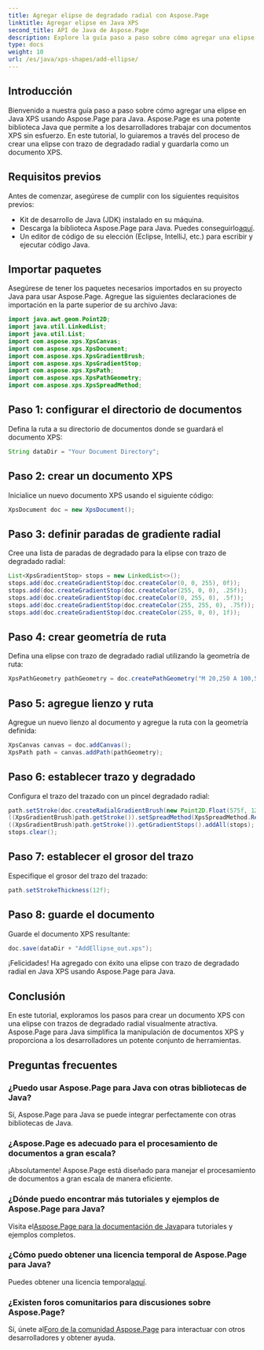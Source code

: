 ```yaml
---
title: Agregar elipse de degradado radial con Aspose.Page
linktitle: Agregar elipse en Java XPS
second_title: API de Java de Aspose.Page
description: Explore la guía paso a paso sobre cómo agregar una elipse con trazo de degradado radial en Java XPS usando Aspose.Page para Java. Mejore la creación de sus documentos sin esfuerzo.
type: docs
weight: 10
url: /es/java/xps-shapes/add-ellipse/
---
```

## Introducción
Bienvenido a nuestra guía paso a paso sobre cómo agregar una elipse en Java XPS usando Aspose.Page para Java. Aspose.Page es una potente biblioteca Java que permite a los desarrolladores trabajar con documentos XPS sin esfuerzo. En este tutorial, lo guiaremos a través del proceso de crear una elipse con trazo de degradado radial y guardarla como un documento XPS.
## Requisitos previos
Antes de comenzar, asegúrese de cumplir con los siguientes requisitos previos:
- Kit de desarrollo de Java (JDK) instalado en su máquina.
-  Descarga la biblioteca Aspose.Page para Java. Puedes conseguirlo[aquí](https://releases.aspose.com/page/java/).
- Un editor de código de su elección (Eclipse, IntelliJ, etc.) para escribir y ejecutar código Java.
## Importar paquetes
Asegúrese de tener los paquetes necesarios importados en su proyecto Java para usar Aspose.Page. Agregue las siguientes declaraciones de importación en la parte superior de su archivo Java:
```java
import java.awt.geom.Point2D;
import java.util.LinkedList;
import java.util.List;
import com.aspose.xps.XpsCanvas;
import com.aspose.xps.XpsDocument;
import com.aspose.xps.XpsGradientBrush;
import com.aspose.xps.XpsGradientStop;
import com.aspose.xps.XpsPath;
import com.aspose.xps.XpsPathGeometry;
import com.aspose.xps.XpsSpreadMethod;
```
## Paso 1: configurar el directorio de documentos
Defina la ruta a su directorio de documentos donde se guardará el documento XPS:
```java
String dataDir = "Your Document Directory";
```
## Paso 2: crear un documento XPS
Inicialice un nuevo documento XPS usando el siguiente código:
```java
XpsDocument doc = new XpsDocument();
```
## Paso 3: definir paradas de gradiente radial
Cree una lista de paradas de degradado para la elipse con trazo de degradado radial:
```java
List<XpsGradientStop> stops = new LinkedList<>();
stops.add(doc.createGradientStop(doc.createColor(0, 0, 255), 0f));
stops.add(doc.createGradientStop(doc.createColor(255, 0, 0), .25f));
stops.add(doc.createGradientStop(doc.createColor(0, 255, 0), .5f));
stops.add(doc.createGradientStop(doc.createColor(255, 255, 0), .75f));
stops.add(doc.createGradientStop(doc.createColor(255, 0, 0), 1f));
```
## Paso 4: crear geometría de ruta
Defina una elipse con trazo de degradado radial utilizando la geometría de ruta:
```java
XpsPathGeometry pathGeometry = doc.createPathGeometry("M 20,250 A 100,50 0 1 1 220,250 100,50 0 1 1 20,250");
```
## Paso 5: agregue lienzo y ruta
Agregue un nuevo lienzo al documento y agregue la ruta con la geometría definida:
```java
XpsCanvas canvas = doc.addCanvas();
XpsPath path = canvas.addPath(pathGeometry);
```
## Paso 6: establecer trazo y degradado
Configura el trazo del trazado con un pincel degradado radial:
```java
path.setStroke(doc.createRadialGradientBrush(new Point2D.Float(575f, 125f), new Point2D.Float(575f, 100f), 75f, 50f));
((XpsGradientBrush)path.getStroke()).setSpreadMethod(XpsSpreadMethod.Reflect);
((XpsGradientBrush)path.getStroke()).getGradientStops().addAll(stops);
stops.clear();
```
## Paso 7: establecer el grosor del trazo
Especifique el grosor del trazo del trazado:
```java
path.setStrokeThickness(12f);
```
## Paso 8: guarde el documento
Guarde el documento XPS resultante:
```java
doc.save(dataDir + "AddEllipse_out.xps");
```
¡Felicidades! Ha agregado con éxito una elipse con trazo de degradado radial en Java XPS usando Aspose.Page para Java.
## Conclusión
En este tutorial, exploramos los pasos para crear un documento XPS con una elipse con trazos de degradado radial visualmente atractiva. Aspose.Page para Java simplifica la manipulación de documentos XPS y proporciona a los desarrolladores un potente conjunto de herramientas.
## Preguntas frecuentes
### ¿Puedo usar Aspose.Page para Java con otras bibliotecas de Java?
Sí, Aspose.Page para Java se puede integrar perfectamente con otras bibliotecas de Java.
### ¿Aspose.Page es adecuado para el procesamiento de documentos a gran escala?
¡Absolutamente! Aspose.Page está diseñado para manejar el procesamiento de documentos a gran escala de manera eficiente.
### ¿Dónde puedo encontrar más tutoriales y ejemplos de Aspose.Page para Java?
 Visita el[Aspose.Page para la documentación de Java](https://reference.aspose.com/page/java/)para tutoriales y ejemplos completos.
### ¿Cómo puedo obtener una licencia temporal de Aspose.Page para Java?
 Puedes obtener una licencia temporal[aquí](https://purchase.aspose.com/temporary-license/).
### ¿Existen foros comunitarios para discusiones sobre Aspose.Page?
 Sí, únete al[Foro de la comunidad Aspose.Page](https://forum.aspose.com/c/page/39) para interactuar con otros desarrolladores y obtener ayuda.